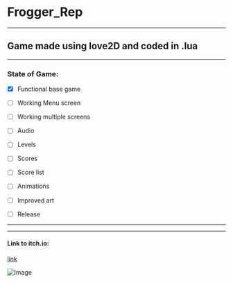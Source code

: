 # Frogger_Rep
***
**Game made using love2D and coded in .lua**
---
***


### **State of Game:**

* [x] Functional base game

+ [ ] Working Menu screen

+ [ ] Working multiple screens 

+ [ ] Audio 

+ [ ] Levels

+ [ ] Scores

+ [ ] Score list

+ [ ] Animations

+ [ ] Improved art

+ [ ] Release


---
***
#### Link to itch.io:
[link](https://ramlogic.itch.io/frogker)



![Image](https://img.itch.zone/aW1nLzE4MDMzMjgzLnBuZw==/315x250%23c/%2Fi3W3g.png)
